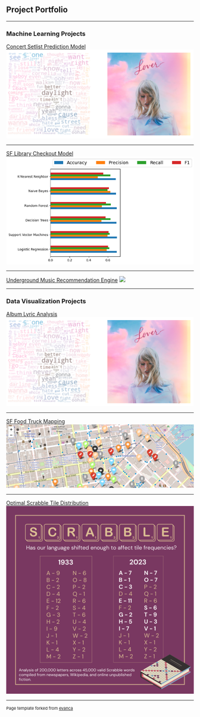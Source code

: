 ## Project Portfolio

---

### Machine Learning Projects 

[Concert Setlist Prediction Model](https://github.com/emmakrentz/setlist)
<img src="images/screenshot 6.png?raw=true"/>

---
[SF Library Checkout Model](https://github.com/emmakrentz/sflibrary)
<img src="images/download.png?raw=true"/>

---
[Underground Music Recommendation Engine](http://example.com/)
<img src="images/dummy_thumbnail.jpg?raw=true"/>

---

### Data Visualization Projects
[Album Lyric Analysis](https://github.com/emmakrentz/albumanalysis)
<img src="images/screenshot 6.png?raw=true"/>

---
[SF Food Truck Mapping](https://github.com/emmakrentz/foodtruck)
<img src="images/Screenshot 2023-02-10 at 10.14.32 AM.png?raw=true"/>

---
[Optimal Scrabble Tile Distribution](https://github.com/emmakrentz/scrabble)
<img src="images/scrabble.png?raw=true"/>





---
<p style="font-size:11px">Page template forked from <a href="https://github.com/evanca/quick-portfolio">evanca</a></p>
<!-- Remove above link if you don't want to attibute -->
